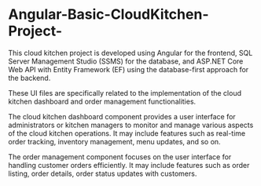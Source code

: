 # Angular-Basic-CloudKitchen-Project-
This cloud kitchen project is developed using Angular for the frontend, SQL Server Management Studio (SSMS) for the database, and ASP.NET Core Web API with Entity Framework (EF) using the database-first approach for the backend.

 These UI files are specifically related to the implementation of the cloud kitchen dashboard and order management functionalities.

The cloud kitchen dashboard component provides a user interface for administrators or kitchen managers to monitor and manage various aspects of the cloud kitchen operations. It may include features such as real-time order tracking, inventory management, menu updates, and so on.

The order management component focuses on the user interface for handling customer orders efficiently. It may include features such as order listing, order details, order status updates with customers.






